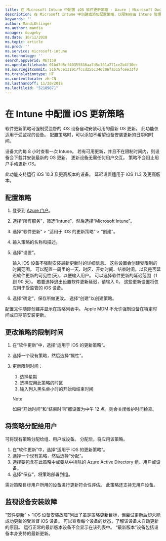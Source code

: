 ```yaml
---
title: 在 Microsoft Intune 中配置 iOS 软件更新策略 - Azure | Microsoft Docs
description: 在 Microsoft Intune 中创建或添加配置策略，以限制在由 Intune 管理或监督的 iOS 设备上自动安装软件更新的时间。 可以选择不安装更新的日期和时间。 还可以将此策略分配给组、用户或设备，并检查是否存在任何安装故障。
keywords: ''
author: MandiOhlinger
ms.author: mandia
manager: dougeby
ms.date: 10/11/2018
ms.topic: article
ms.prod: ''
ms.service: microsoft-intune
ms.technology: ''
search.appverid: MET150
ms.openlocfilehash: 61bd7d5cf40355536aa7d5c361a771ce2b4f30ec
ms.sourcegitcommit: 51b763e131917fccd255c346286fa515fcee33f0
ms.translationtype: HT
ms.contentlocale: zh-CN
ms.lasthandoff: 11/20/2018
ms.locfileid: "52189871"
---
```

# <a name="configure-ios-update-policies-in-intune"></a>在 Intune 中配置 iOS 更新策略

软件更新策略可强制受监督的 iOS 设备自动安装可用的最新 OS 更新。 此功能仅适用于受监视的设备。 配置策略时，可以添加不希望设备安装更新的日期和时间。 

设备大约每 8 小时查看一次 Intune。 若有可用更新，并且不在限制时间内，则设备会下载并安装最新的 OS 更新。 更新设备无需任何用户交互。 策略不会阻止用户手动更新 OS。

此功能支持运行 iOS 10.3 及更高版本的设备。 延迟设置适用于 iOS 11.3 及更高版本。

## <a name="configure-the-policy"></a>配置策略
1. 登录到 [Azure 门户](https://portal.azure.com)。
2. 选择“所有服务”，筛选“Intune”，然后选择“Microsoft Intune”。
3. 选择“软件更新” > “适用于 iOS 的更新策略” > “创建”。
4. 输入策略的名称和描述。
5. 选择“设置”。 

    输入 iOS 设备不强制安装最新更新时的详细信息。 这些设置会创建受限制的时间范围。 可以配置一周里的一天、时区、开始时间、结束时间，以及是否延迟软件更新的可见性(天)，以便输入用户。 可以选择软件更新的延迟范围（1 到 90 天）。 若要选择退出设置软件更新延迟，请输入 0。 这些更新设置将仅应用于受监管的 iOS 设备。

6. 选择“确定”，保存所做更改。 选择“创建”以创建策略。

配置文件随即创建并显示在策略列表中。 Apple MDM 不允许强制设备在特定时间或日期前安装更新。 

## <a name="change-the-restricted-times-for-the-policy"></a>更改策略的限制时间

1. 在“软件更新”中，选择“适用于 iOS 的更新策略”。
2. 选择一个现有策略，然后选择“属性”。
3. 更新限制时间：

    1. 选择星期
    2. 选择应用此策略的时区
    3. 输入列入黑名单小时的开始和结束时间

    > [!NOTE]
    > 如果“开始时间”和“结束时间”都设置为中午 12 点，则会关闭维护时间检查。

## <a name="assign-the-policy-to-users"></a>将策略分配给用户

可将现有策略分配给组、用户或设备。 分配后，将应用该策略。

1. 在“软件更新”中，选择“适用于 iOS 的更新策略”。
2. 选择一个现有策略，然后选择“分配”。 
3. 选择要包含在此策略中或要从中排除的 Azure Active Directory 组、用户或设备。
4. 选择“保存”，将策略部署到组。

需对策略目标用户所用的设备进行更新符合性评估。 此策略还支持无用户设备。

## <a name="monitor-device-installation-failures"></a>监视设备安装故障
<!-- 1352223 -->
“软件更新” > “iOS 设备安装故障”列出了虽是策略更新目标，但尝试更新后却未能成功更新的受监督 iOS 设备。 可以查看每个设备的状态，了解该设备未自动更新的原因。 运行正常的最新版本设备不会显示在该列表中。 “最新版本”设备包括设备本身支持的最新更新。

